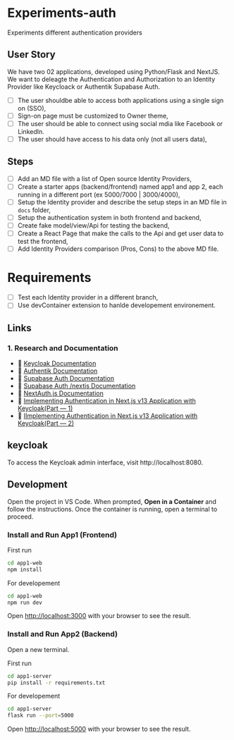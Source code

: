 # Experiments-auth
Experiments different authentication providers

## User Story
We have two 02 applications, developed using Python/Flask and NextJS. We want to deleagte the Authentication and Authorization to an Identity Provider like Keycloack or Authentik Supabase Auth.
- [ ] The user shouldbe able to access both applications using a single sign on (SSO),
- [ ] Sign-on page must be customized to Owner theme,
- [ ] The user should be able to connect using social mdia like Facebook or LinkedIn.
- [ ] The user should have access to his data only (not all users data),

## Steps 
- [ ] Add an MD file with a list of Open source Identity Providers,
- [ ] Create a starter apps (backend/frontend) named app1 and app 2, each running in a different port (ex 5000/7000 | 3000/4000), 
- [ ] Setup the Identity provider and describe the setup steps in an MD file in `docs` folder,
- [ ] Setup the authentication system in both frontend and backend,
- [ ] Create fake model/view/Api for testing the backend,
- [ ] Create a React Page that make the calls to the Api and get user data to test the frontend,
- [ ] Add Identity Providers comparison (Pros, Cons) to the above MD file.

# Requirements 
- [ ] Test each Identity provider in a different branch,
- [ ] Use devContainer extension to hanlde developement environement.

## Links

### 1. Research and Documentation 
  - 📄 [Keycloak Documentation](https://www.keycloak.org/documentation)
  - 📄 [Authentik Documentation](https://goauthentik.io/docs)
  - 📄 [Supabase Auth Documentation](https://supabase.com/docs/guides/auth)
  - 📄 [Supabase Auth /nextjs Documentation ](https://supabase.com/docs/guides/auth/quickstarts/nextjs)
  - 📄 [NextAuth.js Documentation](https://next-auth.js.org/providers/keycloak)
  - 📄 [Implementing Authentication in Next.js v13 Application with Keycloak(Part — 1)](https://medium.com/inspiredbrilliance/implementing-authentication-in-next-js-v13-application-with-keycloak-part-1-f4817c53c7ef)
  - 📄 [IImplementing Authentication in Next.js v13 Application with Keycloak(Part — 2)](https://medium.com/inspiredbrilliance/implementing-authentication-in-next-js-v13-application-with-keycloak-part-2-6f68406bb3b5)

## keycloak 

To access the Keycloak admin interface, visit http://localhost:8080.

## Development

Open the project in VS Code.
When prompted, **Open in a Container** and follow the instructions.
Once the container is running, open a terminal to proceed.

### Install and Run App1 (Frontend)

First run
```bash
cd app1-web
npm install
```

For developement 
```bash
cd app1-web
npm run dev
```
Open [http://localhost:3000](http://localhost:3000) with your browser to see the result.

### Install and Run App2 (Backend)
Open a new terminal.

First run
```bash
cd app1-server
pip install -r requirements.txt
```

For developement 
```bash
cd app1-server
flask run --port=5000
```
Open [http://localhost:5000](http://localhost:5000) with your browser to see the result.





